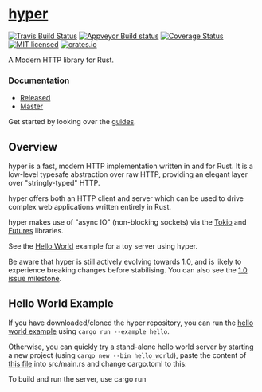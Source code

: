 # [hyper](https://hyper.rs)

[![Travis Build Status](https://travis-ci.org/hyperium/hyper.svg?branch=master)](https://travis-ci.org/hyperium/hyper)
[![Appveyor Build status](https://ci.appveyor.com/api/projects/status/tb0n55fjs5tohdfo/branch/master?svg=true)](https://ci.appveyor.com/project/seanmonstar/hyper)
[![Coverage Status](https://coveralls.io/repos/hyperium/hyper/badge.svg?branch=master)](https://coveralls.io/r/hyperium/hyper?branch=master)
[![MIT licensed](https://img.shields.io/badge/license-MIT-blue.svg)](./LICENSE)
[![crates.io](http://meritbadge.herokuapp.com/hyper)](https://crates.io/crates/hyper)

A Modern HTTP library for Rust.

### Documentation

- [Released](http://docs.rs/hyper)
- [Master](http://hyperium.github.io/hyper/master)

Get started by looking over the [guides](https://hyper.rs/guides).

## Overview

hyper is a fast, modern HTTP implementation written in and for Rust. It
is a low-level typesafe abstraction over raw HTTP, providing an elegant
layer over "stringly-typed" HTTP.

hyper offers both an HTTP client and server which can be used to drive
complex web applications written entirely in Rust.

hyper makes use of "async IO" (non-blocking sockets) via the [Tokio](https://tokio.rs) and [Futures](https://docs.rs/futures) libraries.

See the [Hello World](https://github.com/hyperium/hyper/blob/master/examples/hello.rs) example for a toy server using hyper.

Be aware that hyper is still actively evolving towards 1.0, and is likely
to experience breaking changes before stabilising. You can also see the [1.0 issue milestone](https://github.com/hyperium/hyper/milestone/1).

## Hello World Example

If you have downloaded/cloned the hyper repository, you can run the [hello world example](https://github.com/hyperium/hyper/blob/master/examples/hello.rs) using `cargo run --example hello`.

Otherwise, you can quickly try a stand-alone hello world server by starting a new project (using `cargo new --bin hello_world`), paste the content of [this file](https://github.com/hyperium/hyper/blob/master/examples/hello.rs) into src/main.rs and change cargo.toml to this:

To build and run the server, use cargo run

